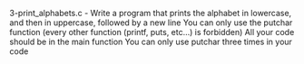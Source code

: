 
3-print_alphabets.c - Write a program that prints the alphabet in lowercase, and then in uppercase, followed by a new line You can only use the putchar function (every other function (printf, puts, etc…) is forbidden) All your code should be in the main function You can only use putchar three times in your code
